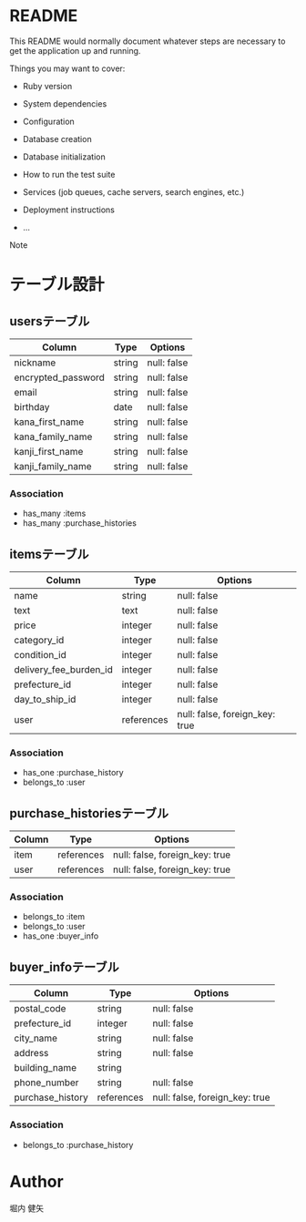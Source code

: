 # README

This README would normally document whatever steps are necessary to get the
application up and running.

Things you may want to cover:

* Ruby version

* System dependencies

* Configuration

* Database creation

* Database initialization

* How to run the test suite

* Services (job queues, cache servers, search engines, etc.)

* Deployment instructions

* ...

Note

# テーブル設計

## usersテーブル
|Column                    |Type          |Options                        |
|--------------------------|--------------|-------------------------------|
|nickname                  |string        |null: false                    |
|encrypted_password        |string        |null: false                    |
|email                     |string        |null: false                    |
|birthday                  |date          |null: false                    |
|kana_first_name           |string        |null: false                    |
|kana_family_name          |string        |null: false                    |
|kanji_first_name          |string        |null: false                    |
|kanji_family_name         |string        |null: false                    |
 
### Association

- has_many :items
- has_many :purchase_histories

## itemsテーブル
|Column                    |Type          |Options                        |
|--------------------------|--------------|-------------------------------|
|name                      |string        |null: false                    |
|text                      |text          |null: false                    |
|price                     |integer       |null: false                    |
|category_id               |integer       |null: false                    |
|condition_id              |integer       |null: false                    |
|delivery_fee_burden_id    |integer       |null: false                    |
|prefecture_id             |integer       |null: false                    |
|day_to_ship_id            |integer       |null: false                    |
|user                      |references    |null: false, foreign_key: true |

### Association

- has_one    :purchase_history
- belongs_to :user

## purchase_historiesテーブル

|Column                    |Type          |Options                        |
|--------------------------|--------------|-------------------------------|
|item                      |references    |null: false, foreign_key: true |
|user                      |references    |null: false, foreign_key: true |

### Association
- belongs_to :item
- belongs_to :user
- has_one    :buyer_info

## buyer_infoテーブル
|Column                    |Type          |Options                        |
|--------------------------|--------------|-------------------------------|
|postal_code               |string        |null: false                    |
|prefecture_id             |integer       |null: false                    |
|city_name                 |string        |null: false                    |
|address                   |string        |null: false                    |
|building_name             |string        |                               |
|phone_number              |string        |null: false                    |
|purchase_history          |references    |null: false, foreign_key: true |

### Association
- belongs_to :purchase_history

# Author
堀内 健矢